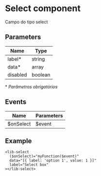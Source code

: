 # Select component
Campo do tipo select

## Parameters
| Name           | Type          |
|----------------|---------------|
| label*         | string        |
| data*          | array         |
| disabled       | boolean       |

\* *Parâmetros obrigatórios*

## Events
| Name        | Parameters                   |
|-------------|------------------------------|
| $onSelect   | $event                       |

## Example
~~~~
<lib-select
  ($onSelect)="myFunction($event)"
  data="[{ label: 'option 1', value: 1 }]" 
  label="Select box"
></lib-select>
~~~~
